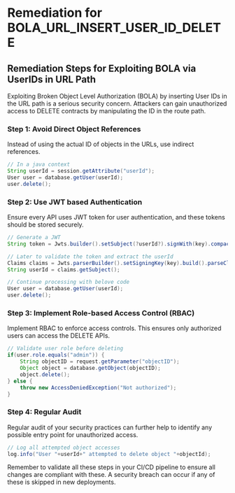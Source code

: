 # Remediation for BOLA_URL_INSERT_USER_ID_DELETE

## Remediation Steps for Exploiting BOLA via UserIDs in URL Path

Exploiting Broken Object Level Authorization (BOLA) by inserting User IDs in the URL path is a serious security concern. Attackers can gain unauthorized access to DELETE contracts by manipulating the ID in the route path.

### Step 1: Avoid Direct Object References
Instead of using the actual ID of objects in the URLs, use indirect references.

```java
// In a java context
String userId = session.getAttribute("userId");
User user = database.getUser(userId);
user.delete();
```

### Step 2: Use JWT based Authentication
Ensure every API uses JWT token for user authentication, and these tokens should be stored securely.

```java
// Generate a JWT
String token = Jwts.builder().setSubject(?userId?).signWith(key).compact();

// Later to validate the token and extract the userId
Claims claims = Jwts.parserBuilder().setSigningKey(key).build().parseClaimsJws(token).getBody();
String userId = claims.getSubject();

// Continue processing with belove code
User user = database.getUser(userId);
user.delete();
```

### Step 3: Implement Role-based Access Control (RBAC)
Implement RBAC to enforce access controls. This ensures only authorized users can access the DELETE APIs.

```java
// Validate user role before deleting 
if(user.role.equals("admin")) {
    String objectID = request.getParameter("objectID");
    Object object = database.getObject(objectID);
    object.delete();
} else {
    throw new AccessDeniedException("Not authorized");
}
```

### Step 4: Regular Audit
Regular audit of your security practices can further help to identify any possible entry point for unauthorized access.
```java
// Log all attempted object accesses
log.info("User "+userId+" attempted to delete object "+objectId);
```

Remember to validate all these steps in your CI/CD pipeline to ensure all changes are compliant with these. A security breach can occur if any of these is skipped in new deployments.